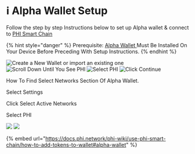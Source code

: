 # ℹ Alpha Wallet Setup

Follow the step by step Instructions below to set up Alpha wallet & connect to [PHI Smart Chain](../../../../) &#x20;

{% hint style="danger" %}
Prerequisite: [Alpha Wallet ](https://alphawallet.com/)Must Be Installed On Your Device Before Preceding With Setup Instructions. &#x20;
{% endhint %}

![Create a New Wallet or import an existing one](../../../../.gitbook/assets/IMG\_5518.jpg) ![Scroll Down Until You See PHI](../../../../.gitbook/assets/IMG\_5519.jpg) ![Select PHI](../../../../.gitbook/assets/IMG\_5520.jpg) ![Click Continue ](../../../../.gitbook/assets/IMG\_5521.jpg)

How To Find Select Networks Section Of Alpha Wallet.&#x20;

Select Settings

Click Select Active Networks

Select PHI

![](../../../../.gitbook/assets/IMG\_5523.jpg) ![](../../../../.gitbook/assets/IMG\_5522.jpg)



{% embed url="https://docs.phi.network/phi-wiki/use-phi-smart-chain/how-to-add-tokens-to-wallet#alpha-wallet" %}
